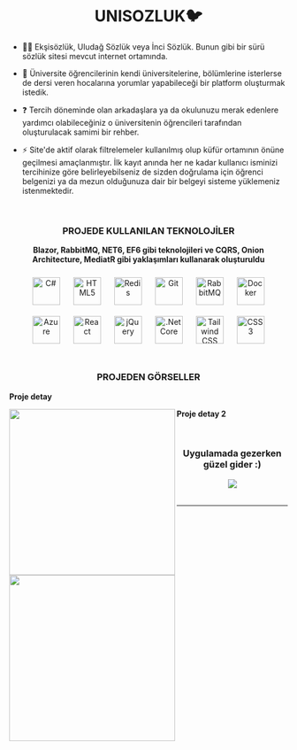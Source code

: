 # **<div align="center">UNISOZLUK🐦</div>**  
  

- 😶‍🌫️ Ekşisözlük, Uludağ Sözlük veya İnci Sözlük. Bunun gibi bir sürü sözlük sitesi mevcut internet ortamında.  
  

- 🌱  Üniversite öğrencilerinin kendi üniversitelerine, bölümlerine isterlerse de dersi veren hocalarına yorumlar yapabileceği bir platform oluşturmak istedik.  
  

- ❓ Tercih döneminde olan arkadaşlara ya da okulunuzu merak edenlere yardımcı olabileceğiniz o üniversitenin öğrencileri tarafından oluşturulacak samimi bir rehber.  
  

- ⚡ Site'de aktif olarak filtrelemeler kullanılmış olup küfür ortamının önüne geçilmesi amaçlanmıştır. İlk kayıt anında her ne kadar kullanıcı isminizi tercihinize göre belirleyebilseniz de sizden doğrulama için öğrenci belgenizi ya da mezun olduğunuza dair bir belgeyi sisteme yüklemeniz istenmektedir.  
  

<br/>  

### **<div align="center">PROJEDE KULLANILAN TEKNOLOJİLER</div>**  
  

**<div align="center">Blazor, RabbitMQ, NET6, EF6 gibi teknolojileri ve CQRS, Onion Architecture, MediatR gibi yaklaşımları kullanarak oluşturuldu</div>**  
  

<div align="center">  
<a href="https://docs.microsoft.com/en-us/dotnet/csharp/" target="_blank"><img style="margin: 10px" src="https://profilinator.rishav.dev/skills-assets/csharp-original.svg" alt="C#" height="50" /></a>  
<a href="https://en.wikipedia.org/wiki/HTML5" target="_blank"><img style="margin: 10px" src="https://profilinator.rishav.dev/skills-assets/html5-original-wordmark.svg" alt="HTML5" height="50" /></a>  
<a href="https://redis.io/" target="_blank"><img style="margin: 10px" src="https://profilinator.rishav.dev/skills-assets/redis-original-wordmark.svg" alt="Redis" height="50" /></a>  
<a href="https://github.com/" target="_blank"><img style="margin: 10px" src="https://profilinator.rishav.dev/skills-assets/git-scm-icon.svg" alt="Git" height="50" /></a>  
<a href="https://www.rabbitmq.com/" target="_blank"><img style="margin: 10px" src="https://profilinator.rishav.dev/skills-assets/rabbitmq-icon.svg" alt="RabbitMQ" height="50" /></a>  
<a href="https://www.docker.com/" target="_blank"><img style="margin: 10px" src="https://profilinator.rishav.dev/skills-assets/docker-original-wordmark.svg" alt="Docker" height="50" /></a>  
<a href="https://azure.microsoft.com/en-in/" target="_blank"><img style="margin: 10px" src="https://profilinator.rishav.dev/skills-assets/microsoft_azure-icon.svg" alt="Azure" height="50" /></a>  
<a href="https://reactjs.org/" target="_blank"><img style="margin: 10px" src="https://profilinator.rishav.dev/skills-assets/react-original-wordmark.svg" alt="React" height="50" /></a>  
<a href="https://jquery.com/" target="_blank"><img style="margin: 10px" src="https://profilinator.rishav.dev/skills-assets/jquery.png" alt="jQuery" height="50" /></a>  
<a href="https://dotnet.microsoft.com/download" target="_blank"><img style="margin: 10px" src="https://profilinator.rishav.dev/skills-assets/dotnetcore.png" alt=".Net Core" height="50" /></a>  
<a href="https://www.tailwindcss.com/" target="_blank"><img style="margin: 10px" src="https://profilinator.rishav.dev/skills-assets/tailwindcss.svg" alt="Tailwind CSS" height="50" /></a>  
<a href="https://www.w3schools.com/css/" target="_blank"><img style="margin: 10px" src="https://profilinator.rishav.dev/skills-assets/css3-original-wordmark.svg" alt="CSS3" height="50" /></a>  
</div>  

<br/>  

### **<div align="center">PROJEDEN GÖRSELLER</div>**  
  <div style="flex-direction:column">
<div>
 <p><b>Proje detay</b></p>
  

<img src="https://i.pinimg.com/originals/3b/8a/d2/3b8ad2c7b1be2caf24321c852103598a.jpg" align="left" height="300" width="" />  
  </div>
<div>
 <p><b>Proje detay 2</b></p>  
  

<img src="https://techbeasts.com/wp-content/uploads/2016/12/maxresdefault.jpg" align="left" height="300" width="" />  
  </div>
</div>
<br/>  

### **<div align="center">Uygulamada gezerken güzel gider :)</div>**  
  

<div align="center"><img src="https://spotify-github-profile.vercel.app/api/view?uid=duzgunberke&cover_image=true&theme=default&bar_color_cover=false&bar_color=00ff33" /></div>
<br />

----

